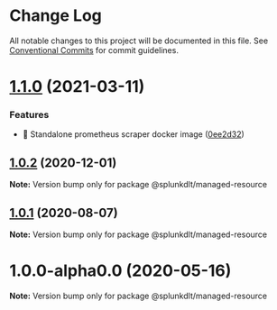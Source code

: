 # Change Log

All notable changes to this project will be documented in this file.
See [Conventional Commits](https://conventionalcommits.org) for commit guidelines.

# [1.1.0](https://github.com/splunk/dlt-connect-libs/compare/@splunkdlt/managed-resource@1.0.2...@splunkdlt/managed-resource@1.1.0) (2021-03-11)


### Features

* 🎸 Standalone prometheus scraper docker image ([0ee2d32](https://github.com/splunk/dlt-connect-libs/commit/0ee2d32a0e74d50cb4bef1d39afa074a626cbcba))





## [1.0.2](https://github.com/splunk/dlt-connect-libs/compare/@splunkdlt/managed-resource@1.0.1...@splunkdlt/managed-resource@1.0.2) (2020-12-01)

**Note:** Version bump only for package @splunkdlt/managed-resource





## [1.0.1](https://github.com/splunk/dlt-connect-libs/compare/@splunkdlt/managed-resource@1.0.0...@splunkdlt/managed-resource@1.0.1) (2020-08-07)

**Note:** Version bump only for package @splunkdlt/managed-resource





# 1.0.0-alpha0.0 (2020-05-16)

**Note:** Version bump only for package @splunkdlt/managed-resource

